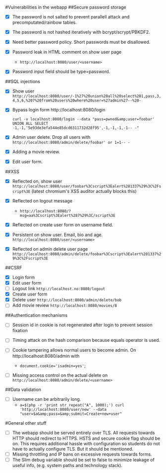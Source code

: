 #Vulnerabilities in the webapp
##Secure password storage


- [x] The password is not salted to prevent parallell attack and precomputated/rainbow tables.
- [x] The password is not hashed iteratively with bcrypt/scrypt/PBKDF2.
- [x] Need better password policy. Short passwords must be disallowed.
- [x] Password leak in HTML comment on show user page
	- `http://localhost:8080/user/<username>`
- [x] Password input field should be type=password.


##SQL injections


- [x] Show user 
	`http://localhost:8080/user/-1%27%20union%20all%20select%201,pass,3,4,5,6,%207%20from%20users%20where%20user=%27admin%27--%20-`
- [x] Bypass login form http://localhost:8080/login</p>
	`curl -v localhost:8080/login --data "pass=pwned&amp;user=foobar' UNION ALL SELECT -1,-1,'5e93de3efa544e85dcd6311732d28f95',-1,-1,-1,-1-- -"`
- [x] Admin user delete. Drop all users with
		`http://localhost:8080/admin/delete/foobar' or 1=1-- -`
- [x] Adding a movie review.
- [x] Edit user form.


##XSS

- [x] Reflected on, show user 
	`http://localhost:8080/user/foobar%3Cscript%3Ealert%281337%29%3C%2Fscript%3E`
(latest chromium's XSS auditor actually blocks this)
- [x] Reflected on logout message
	- `http://localhost:8080/?msg=aa%3Cscript%3Ealert%287%29%3C/script%3E`
- [x] Reflected on create user form on username field.
- [x] Persistent on show user. Email, bio and age. `http://localhost:8080/user/<username>`
- [x] Reflected on admin delete user page `http://localhost:8080/admin/delete/foobar%3Cscript%3Ealert%281337%29%3C%2Fscript%3E`


##CSRF

- [x] Login form
- [x] Edit user form
- [ ] Logout link `http://localhost.no:8080/logout`
- [x] Create user form
- [x] Delete user `http://localhost:8080/admin/delete/bob`
- [ ] Add movie review `http://localhost:8080/movies/8`

##Authentication mechanisms

- [ ] Session id in cookie is not regenerated after login to prevent session fixation
- [ ] Timing attack on the hash comparison because equals operator is used.
- [ ] Cookie tampering allows normal users to become admin. On http://localhost:8080/admin with
	- `document.cookie='isadmin=yes'`;
- [ ] Missing access control on the actual delete on `http://localhost:8080/admin/delete/<username>`


##Data validation

- [ ] Username can be arbitrarily long.
	- `a=$(php -r 'print str_repeat("A", 1000);')
	curl 'http://localhost:8080/user/new' --data "user=$a&amp;pass=&amp;submit=Create+new+user"`


#General other stuff

- [ ] The webapp should be served entirely over TLS. All requests towards HTTP should redirect to HTTPS. HSTS and secure cookie flag should be on. This requires additional hassle with configuration so students do not have to actually configure TLS. But it should be mentioned.
- [ ] Missing throttling and IP bans on excessive requests towards forms.
- [ ] The Slim debug variable should be set to false to minimize leakage of useful info, (e.g. system paths and technology stack).
